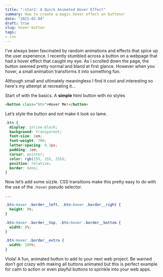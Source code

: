 ```yaml
---
title: ":star2: A Quick Animated Hover Effect"
summary: How to create a magic hover effect on buttons!
date: "2021-02-04"
draft: true
slug: hover-button
tags:
- css
---
```


I’ve always been fascinated by random animations and effects that spice up the user experience. I recently stumbled across a button on a webpage that had a hover effect that caught my eye. As I scrolled down the page, the button seemed pretty normal and bland at first glance. However when you hover, a small animation transforms it into something fun.

<GIF>

 Although small and ultimately meaningless I find it cool and interesting so here's my attempt at recreating it...

Start of with the basics. A **simple** html button with no styles

```html
<button class="btn">Hover Me!</button>
```

Let’s style the button and not make it look so lame.

```css
.btn {
  display: inline-block;
  background: transparent;
  font-size: 2em;
  font-weight: 700;
  letter-spacing: 0.3px;
  padding: 1em;
  cursor: pointer;
  color: rgb(255, 255, 255);
  position: relative;
  border: none;
}
```

Now let’s add some sizzle. CSS transitions make this pretty easy to do with the use of the `:hover` pseudo selector.

```css
...

.btn:hover .border__left, .btn:hover .border__right {
  height: 0%;
}

.btn:hover .border__top, .btn:hover .border__bottom {
  width: 0%;
}

.btn:hover .border__extra {
  width: 100%;
}
```
Viola! A fun, animated button to add to your next web project. Be warned don’t got crazy with making all buttons animated but this is perfect example for calm to action or even playful buttons to sprinkle into your web apps. 
